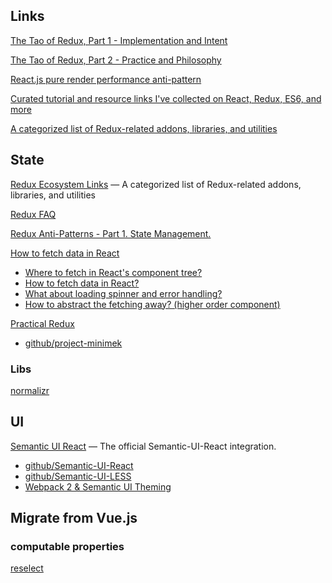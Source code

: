 ## Links

[The Tao of Redux, Part 1 - Implementation and Intent](http://blog.isquaredsoftware.com/2017/05/idiomatic-redux-tao-of-redux-part-1/)

[The Tao of Redux, Part 2 - Practice and Philosophy](http://blog.isquaredsoftware.com/2017/05/idiomatic-redux-tao-of-redux-part-2/)

[React.js pure render performance anti-pattern](https://medium.com/@esamatti/react-js-pure-render-performance-anti-pattern-fb88c101332f)

[Curated tutorial and resource links I've collected on React, Redux, ES6, and more](https://github.com/markerikson/react-redux-links)

[A categorized list of Redux-related addons, libraries, and utilities](https://github.com/markerikson/redux-ecosystem-links)


## State

[Redux Ecosystem Links](https://github.com/markerikson/redux-ecosystem-links) — A categorized list of Redux-related addons, libraries, and utilities

[Redux FAQ](https://redux.js.org/faq)

[Redux Anti-Patterns - Part 1. State Management.](http://blog.mgechev.com/2017/12/07/redux-anti-patterns-race-conditions-state-management-duplication/)

[How to fetch data in React](https://www.robinwieruch.de/react-fetching-data/)
* [Where to fetch in React's component tree?](https://www.robinwieruch.de/react-fetching-data/#react-where-fetch)
* [How to fetch data in React?](https://www.robinwieruch.de/react-fetching-data/#react-how-fetch)
* [What about loading spinner and error handling?](https://www.robinwieruch.de/react-fetching-data/#react-fetch-loading-error)
* [How to abstract the fetching away? (higher order component)](https://www.robinwieruch.de/react-fetching-data/#react-fetch-higher-order-component)

[Practical Redux](http://blog.isquaredsoftware.com/series/practical-redux/)
- [github/project-minimek](https://github.com/markerikson/project-minimek)

### Libs

[normalizr](https://github.com/paularmstrong/normalizr)


## UI

[Semantic UI React](https://react.semantic-ui.com) — The official Semantic-UI-React integration.
- [github/Semantic-UI-React](https://github.com/Semantic-Org/Semantic-UI-React)
- [github/Semantic-UI-LESS](https://github.com/Semantic-Org/Semantic-UI-LESS)
- [Webpack 2 & Semantic UI Theming](https://medium.com/webmonkeys/webpack-2-semantic-ui-theming-a216ddf60daf)

## Migrate from Vue.js

### computable properties

[reselect](https://github.com/reactjs/reselect)
